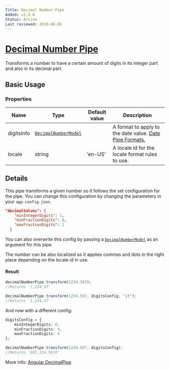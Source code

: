 ```yaml
---
Title: Decimal Number Pipe
Added: v3.4.0
Status: Active
Last reviewed: 2019-08-05
---
```


# [Decimal Number Pipe](lib/core/src/lib/pipes/decimal-number.pipe.ts "Defined in decimal-number.pipe.ts")

Transforms a number to have a certain amount of digits in its integer part and also in its decimal part.

## Basic Usage

### Properties

| Name | Type | Default value | Description |
| ---- | ---- | ------------- | ----------- |
| digitsInfo | [`DecimalNumberModel`](lib/core/src/lib/models/decimal-number.model.ts) |  | A format to apply to the date value. [Date Pipe Formats.](https://angular.io/api/common/DatePipe#custom-format-options) |
| locale | string | 'en-US' | A locale id for the locale format rules to use. |

## Details

This pipe transforms a given number so it follows the set configuration for the pipe. You can change this configuration by changing the parameters in your `app.config.json`.

```json
"decimalValues": {
    "minIntegerDigits": 1,
    "minFractionDigits": 0,
    "maxFractionDigits": 2
  }
```

You can also overwrite this config by passing a [`DecimalNumberModel`](lib/core/src/lib/models/decimal-number.model.ts) as an argument for this pipe.

The number can be also localized so it applies commas and dots in the right place depending on the locale id in use.

#### Result

```ts
decimalNumberPipe.transform(1234.567);
//Returns '1,234.57'

decimalNumberPipe.transform(1234.567, digitsConfig, "it");
//Returns '1.234,57'
```

And now with a different config:

```ts
digitsConfig = {
    minIntegerDigits: 6,
    minFractionDigits: 4,
    maxFractionDigits: 4
};

decimalNumberPipe.transform(1234.567, digitsConfig);
//Returns '001,234.5670'
```

More info: [Angular DecimalPipe](https://angular.io/api/common/DecimalPipe)
